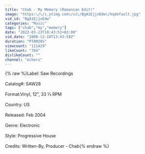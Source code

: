 ```yaml
---
title: "Chab - My Memory (Romanian Edit)"
image: "https:\/\/i.ytimg.com\/vi\/BgA1EjjxEdw\/hqdefault.jpg"
vid_id: "BgA1EjjxEdw"
categories: "Music"
tags: ["chab","my","memory"]
date: "2022-03-23T10:43:51+03:00"
vid_date: "2008-12-18T13:43:58Z"
duration: "PT8M20S"
viewcount: "111429"
likeCount: "704"
dislikeCount: ""
channel: "echorz"
---
```

{% raw %}Label: Saw Recordings<br /><br />Catalog#: SAW28<br /><br />Format:Vinyl, 12&quot;, 33 ⅓ RPM<br /><br />Country: US<br /><br />Released: Feb 2004<br /><br />Genre: Electronic<br /><br />Style: Progressive House<br /><br />Credits: Written-By, Producer - Chab{% endraw %}
